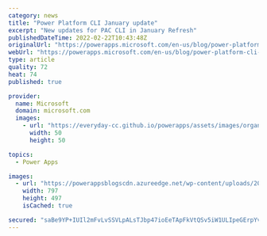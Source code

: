 ```yaml
---
category: news
title: "Power Platform CLI January update"
excerpt: "New updates for PAC CLI in January Refresh"
publishedDateTime: 2022-02-22T10:43:48Z
originalUrl: "https://powerapps.microsoft.com/en-us/blog/power-platform-cli-january-update/"
webUrl: "https://powerapps.microsoft.com/en-us/blog/power-platform-cli-january-update/"
type: article
quality: 72
heat: 74
published: true

provider:
  name: Microsoft
  domain: microsoft.com
  images:
    - url: "https://everyday-cc.github.io/powerapps/assets/images/organizations/microsoft.com-50x50.jpg"
      width: 50
      height: 50

topics:
  - Power Apps

images:
  - url: "https://powerappsblogscdn.azureedge.net/wp-content/uploads/2022/02/graphical-user-interface-description-automaticall-3.png"
    width: 797
    height: 497
    isCached: true

secured: "saBe9YP+IUIl2mFvLvSSVLpALsTJbp47ioEeTApFkVtQSv5iW1ULIpeGErpYvPyz4qLUb5lrpY9x3kWg5CpLItsqC/MEONnbDBsFb/e+6HZtA9IeT5KNQnQF6JUqpGu7cZqMRrXLkL9yfEDuh0p5hQdqDM/2K/19uo/6p0ymrUhsga2dubXrycY9mO4HUBT+K2yhk6J7ops97ZrP72/LP3KIiVX/Wj7m+Av8FuITwZ8spggRx61YaJ1yoJzwg0vxSU+aWiz/LLhhhC+yNfHjn1mGBKozMhr0w7xnEs8WRKdICM8OGrQQj5WXt1fdNATy8Ydht5vMtaKBx3CvzvJFrc4z6GI4mwgiq1xW3bWUx70=;R6HL3df/n7sIMTDLa/c+Nw=="
---
```


